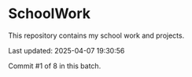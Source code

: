# SchoolWork

This repository contains my school work and projects.

Last updated: 2025-04-07 19:30:56

Commit #1 of 8 in this batch.